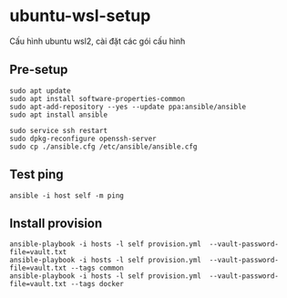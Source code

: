 # ubuntu-wsl-setup

Cấu hình ubuntu wsl2, cài đặt các gói cấu hình

## Pre-setup

    sudo apt update
    sudo apt install software-properties-common
    sudo apt-add-repository --yes --update ppa:ansible/ansible
    sudo apt install ansible

    sudo service ssh restart
    sudo dpkg-reconfigure openssh-server
    sudo cp ./ansible.cfg /etc/ansible/ansible.cfg

## Test ping

    ansible -i host self -m ping

## Install provision

    ansible-playbook -i hosts -l self provision.yml  --vault-password-file=vault.txt
    ansible-playbook -i hosts -l self provision.yml  --vault-password-file=vault.txt --tags common
    ansible-playbook -i hosts -l self provision.yml  --vault-password-file=vault.txt --tags docker
